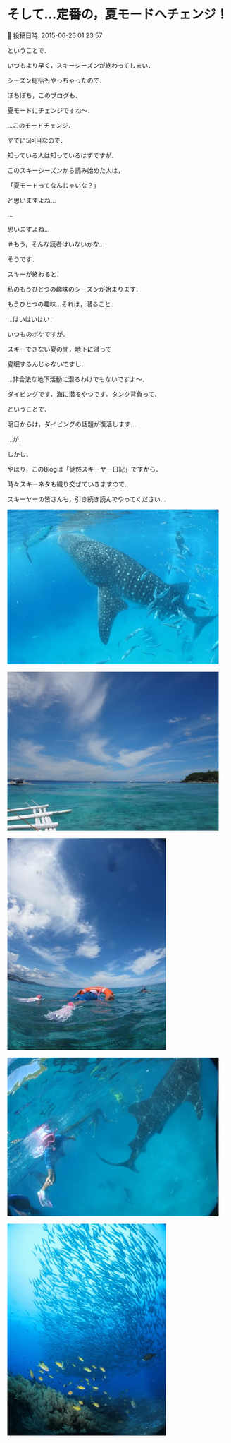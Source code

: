 # そして…定番の，夏モードへチェンジ！

📅 投稿日時: 2015-06-26 01:23:57

ということで．


いつもより早く，スキーシーズンが終わってしまい．


シーズン総括もやっちゃったので．





ぼちぼち，このブログも．


夏モードにチェンジですね～．





…このモードチェンジ．


すでに5回目なので．


知っている人は知っているはずですが．





このスキーシーズンから読み始めた人は，


「夏モードってなんじゃいな？」


と思いますよね…


…


思いますよね…


＃もう，そんな読者はいないかな…





そうです．


スキーが終わると．


私のもうひとつの趣味のシーズンが始まります．


もうひとつの趣味…それは，潜ること．





…はいはいはい．


いつものボケですが．


スキーできない夏の間，地下に潜って


夏眠するんじゃないですし．


…非合法な地下活動に潜るわけでもないですよ～．





ダイビングです．海に潜るやつです．タンク背負って．





ということで．


明日からは，ダイビングの話題が復活します…





…が．


しかし．


やはり，このBlogは「徒然スキーヤー日記」ですから．


時々スキーネタも織り交ぜていきますので．


スキーヤーの皆さんも，引き続き読んでやってください…







![89ea9d884651e6310fb43108d0252e19.jpg](images/89ea9d884651e6310fb43108d0252e19.jpg)









![5fe6cd2cd1102adf264fbce34b065634.jpg](images/5fe6cd2cd1102adf264fbce34b065634.jpg)









![eee751347a73c4a3de14b07e7493f335.jpg](images/eee751347a73c4a3de14b07e7493f335.jpg)









![016c72adfbd426972d630f63382411c6.jpg](images/016c72adfbd426972d630f63382411c6.jpg)









![875e51ba22ae574e1b0c8ae2dcf89702.jpg](images/875e51ba22ae574e1b0c8ae2dcf89702.jpg)
